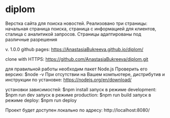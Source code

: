 # diplom

Верстка сайта для поиска новостей. Реализовано три страницы: начальная страница поиска, страница с информацией для клиентов,
сталица с аналитикой запросов.
Страницы адаптированы под различные разрешения


v. 1.0.0 github pages: https://AnastasiaBukreeva.github.io/diplom/

clone with HTTPS: https://github.com/AnastasiaBukreeva/diplom.git

для правильной работы необходим пакет Node.js Проверить его версию: $node -v При отсутствии на Вашем компьютере, дистрибутив и инструкции по установке: https://nodejs.org/en/download/

yстановки зависимостей: $npm install запуск в режиме development: $npm run dev запуск в режиме production: $npm run build запуск в режиме deploy: $npm run deploy

Проект будет доступен локально по адресу: http://localhost:8080/
